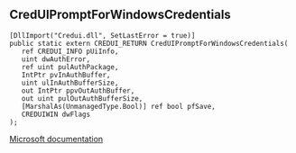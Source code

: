 ## CredUIPromptForWindowsCredentials

```
[DllImport("Credui.dll", SetLastError = true)]
public static extern CREDUI_RETURN CredUIPromptForWindowsCredentials(
   ref CREDUI_INFO pUiInfo,
   uint dwAuthError,
   ref uint pulAuthPackage,
   IntPtr pvInAuthBuffer,
   uint ulInAuthBufferSize,
   out IntPtr ppvOutAuthBuffer,
   out uint pulOutAuthBufferSize,
   [MarshalAs(UnmanagedType.Bool)] ref bool pfSave,
   CREDUIWIN dwFlags
);
```

[Microsoft documentation](https://docs.microsoft.com/en-us/windows/win32/api/credui/nf-credui-creduipromptforwindowscredentialsa)
